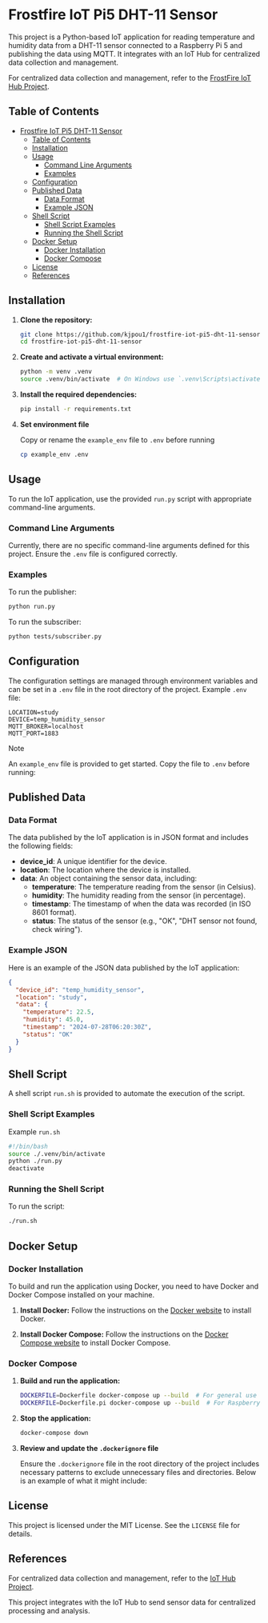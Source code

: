 # Frostfire IoT Pi5 DHT-11 Sensor

This project is a Python-based IoT application for reading temperature and humidity data from a DHT-11 sensor connected to a Raspberry Pi 5 and publishing the data using MQTT. It integrates with an IoT Hub for centralized data collection and management.

For centralized data collection and management, refer to the [FrostFire IoT Hub Project](https://github.com/kjpou1/frostfire-iot-hub.git).

## Table of Contents

- [Frostfire IoT Pi5 DHT-11 Sensor](#frostfire-iot-pi5-dht-11-sensor)
  - [Table of Contents](#table-of-contents)
  - [Installation](#installation)
  - [Usage](#usage)
    - [Command Line Arguments](#command-line-arguments)
    - [Examples](#examples)
  - [Configuration](#configuration)
  - [Published Data](#published-data)
    - [Data Format](#data-format)
    - [Example JSON](#example-json)
  - [Shell Script](#shell-script)
    - [Shell Script Examples](#shell-script-examples)
    - [Running the Shell Script](#running-the-shell-script)
  - [Docker Setup](#docker-setup)
    - [Docker Installation](#docker-installation)
    - [Docker Compose](#docker-compose)
  - [License](#license)
  - [References](#references)

## Installation

1. **Clone the repository:**

    ```bash
    git clone https://github.com/kjpou1/frostfire-iot-pi5-dht-11-sensor.git
    cd frostfire-iot-pi5-dht-11-sensor
    ```

2. **Create and activate a virtual environment:**

    ```bash
    python -m venv .venv
    source .venv/bin/activate  # On Windows use `.venv\Scripts\activate`
    ```

3. **Install the required dependencies:**

    ```bash
    pip install -r requirements.txt
    ```

4. **Set environment file**

    Copy or rename the `example_env` file to `.env` before running

    ```bash
    cp example_env .env
    ```

## Usage

To run the IoT application, use the provided `run.py` script with appropriate command-line arguments.

### Command Line Arguments

Currently, there are no specific command-line arguments defined for this project. Ensure the `.env` file is configured correctly.

### Examples

To run the publisher:

```bash
python run.py
```

To run the subscriber:

```bash
python tests/subscriber.py
```

## Configuration

The configuration settings are managed through environment variables and can be set in a `.env` file in the root directory of the project. 
Example `.env` file:

``` 
LOCATION=study
DEVICE=temp_humidity_sensor
MQTT_BROKER=localhost
MQTT_PORT=1883
```

> [!NOTE]
> An `example_env` file is provided to get started.  Copy the file to `.env` before running:

## Published Data

### Data Format

The data published by the IoT application is in JSON format and includes the following fields:

- **device_id**: A unique identifier for the device.
- **location**: The location where the device is installed.
- **data**: An object containing the sensor data, including:
  - **temperature**: The temperature reading from the sensor (in Celsius).
  - **humidity**: The humidity reading from the sensor (in percentage).
  - **timestamp**: The timestamp of when the data was recorded (in ISO 8601 format).
  - **status**: The status of the sensor (e.g., "OK", "DHT sensor not found, check wiring").

### Example JSON

Here is an example of the JSON data published by the IoT application:

```json
{
  "device_id": "temp_humidity_sensor",
  "location": "study",
  "data": {
    "temperature": 22.5,
    "humidity": 45.0,
    "timestamp": "2024-07-28T06:20:30Z",
    "status": "OK"
  }
}
```

## Shell Script

A shell script `run.sh` is provided to automate the execution of the script.

### Shell Script Examples

Example `run.sh`

```bash
#!/bin/bash
source ./.venv/bin/activate
python ./run.py
deactivate
```

### Running the Shell Script

To run the script:

```bash
./run.sh
```

## Docker Setup

### Docker Installation

To build and run the application using Docker, you need to have Docker and Docker Compose installed on your machine.

1. **Install Docker:**
   Follow the instructions on the [Docker website](https://docs.docker.com/get-docker/) to install Docker.

2. **Install Docker Compose:**
   Follow the instructions on the [Docker Compose website](https://docs.docker.com/compose/install/) to install Docker Compose.

### Docker Compose

1. **Build and run the application:**

    ```bash
    DOCKERFILE=Dockerfile docker-compose up --build  # For general use
    DOCKERFILE=Dockerfile.pi docker-compose up --build  # For Raspberry Pi
    ```

2. **Stop the application:**

    ```bash
    docker-compose down
    ```

3. **Review and update the `.dockerignore` file**

    Ensure the `.dockerignore` file in the root directory of the project includes necessary patterns to exclude unnecessary files and directories. Below is an example of what it might include:


## License

This project is licensed under the MIT License. See the `LICENSE` file for details.

## References

For centralized data collection and management, refer to the [IoT Hub Project](https://github.com/kjpou1/frostfire-iot-hub.git).

This project integrates with the IoT Hub to send sensor data for centralized processing and analysis.
